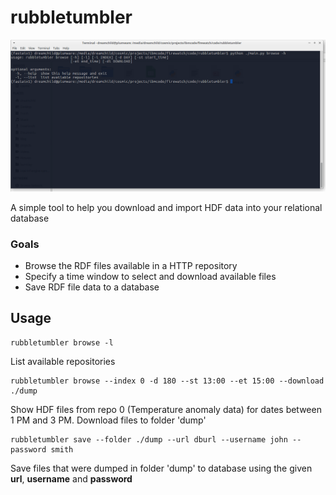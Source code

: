 # rubbletumbler

![](./docs/rubbletumbler.png)

A simple tool to help you download and import HDF data into your relational database

### Goals
+ Browse the RDF files available in a HTTP repository
+ Specify a time window to select and download available files
+ Save RDF file data to a database

## Usage

```
rubbletumbler browse -l
```
List available repositories

```
rubbletumbler browse --index 0 -d 180 --st 13:00 --et 15:00 --download ./dump
```

Show HDF files from repo 0 (Temperature anomaly data) for dates between 1 PM and 3 PM. Download files to folder 'dump'

```
rubbletumbler save --folder ./dump --url dburl --username john --password smith
```
Save files that were dumped in folder 'dump' to database using the given **url**, **username** and **password**